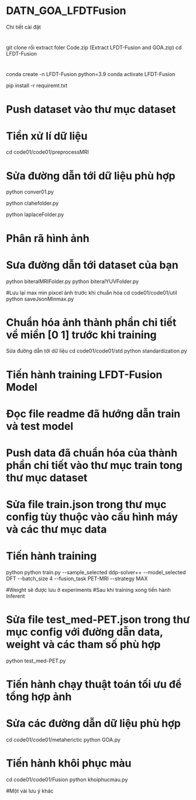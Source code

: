 # DATN_GOA_LFDTFusion

Chi tiết cài đặt
#
git clone rồi extract foler Code.zip (Extract LFDT-Fusion and GOA.zip)
cd LFDT-Fusion
#
conda create -n LFDT-Fusion python=3.9
conda activate LFDT-Fusion

pip install -r requiremt.txt

# Push dataset vào thư mục dataset

# Tiền xử lí dữ liệu
cd code01/code01/preprocessMRI
# Sửa đường dẫn tới dữ liệu phù hợp
python conver01.py

python clahefolder.py

python laplaceFolder.py

# Phân rã hình ảnh
# Sưa đường dẫn tới dataset của bạn
python biteralMRIFolder.py
python biteralYUVFolder.py

#Lưu lại max min pixcel ảnh trước khi chuẩn hóa
cd code01/code01/util
python saveJsonMinmax.py

# Chuẩn hóa ảnh thành phần chi tiết về miền [0 1] trước khi training
Sửa đường dẫn tới dữ liệu
cd code01/code01/std
python standardization.py

# Tiến hành training LFDT-Fusion Model
# Đọc file readme đã hướng dẫn train và test model
# Push data đã chuẩn hóa của thành phần chi tiết vào thư mục train tong thư mục dataset

# Sửa file train.json trong thư mục config tùy thuộc vào cấu hình máy và các thư mục data
# Tiến hành training

python python train.py --sample_selected ddp-solver++ --model_selected DFT --batch_size 4 --fusion_task PET-MRI --strategy MAX

#Weight sẽ được lưu ở experiments
#Sau khi training xong tiến hành Inferent
# Sửa file test_med-PET.json trong thư mục config với đường dẫn data, weight và các tham số phù hợp
python test_med-PET.py

# Tiến hành chạy thuật toán tối ưu để tổng hợp ảnh
# Sửa các đường dẫn dữ liệu phù hợp
cd code01/code01/metaherictic
python GOA.py

# Tiến hành khôi phục màu
cd code01/code01/Fusion
python khoiphucmau.py


#Một vài lưu ý khác
